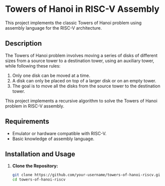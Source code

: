 # Towers of Hanoi in RISC-V Assembly

This project implements the classic Towers of Hanoi problem using assembly language for the RISC-V architecture.

## Description

The Towers of Hanoi problem involves moving a series of disks of different sizes from a source tower to a destination tower, using an auxiliary tower, while following these rules:

1. Only one disk can be moved at a time.
2. A disk can only be placed on top of a larger disk or on an empty tower.
3. The goal is to move all the disks from the source tower to the destination tower.

This project implements a recursive algorithm to solve the Towers of Hanoi problem in RISC-V assembly.

## Requirements

- Emulator or hardware compatible with RISC-V.
- Basic knowledge of assembly language.

## Installation and Usage

1. **Clone the Repository:**
   ```sh
   git clone https://github.com/your-username/towers-of-hanoi-riscv.git
   cd towers-of-hanoi-riscv

